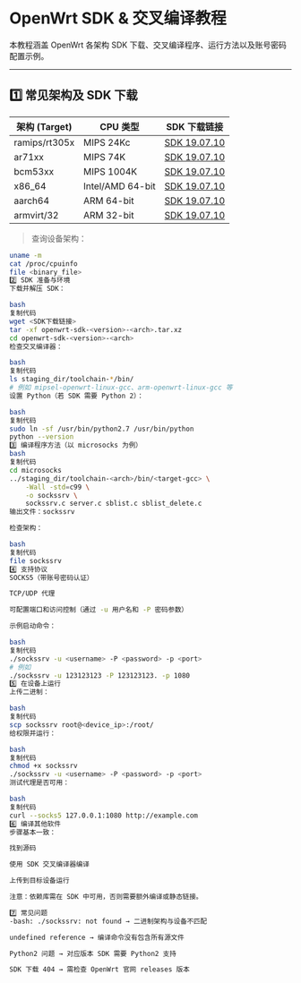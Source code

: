 # OpenWrt SDK & 交叉编译教程

本教程涵盖 OpenWrt 各架构 SDK 下载、交叉编译程序、运行方法以及账号密码配置示例。

---

## 1️⃣ 常见架构及 SDK 下载

| 架构 (Target) | CPU 类型 | SDK 下载链接 |
|---------------|---------|-------------|
| ramips/rt305x | MIPS 24Kc | [SDK 19.07.10](https://downloads.openwrt.org/releases/19.07.10/targets/ramips/rt305x/openwrt-sdk-19.07.10-ramips-rt305x_gcc-7.5.0_musl.Linux-x86_64.tar.xz) |
| ar71xx        | MIPS 74K  | [SDK 19.07.10](https://downloads.openwrt.org/releases/19.07.10/targets/ar71xx/) |
| bcm53xx       | MIPS 1004K | [SDK 19.07.10](https://downloads.openwrt.org/releases/19.07.10/targets/bcm53xx/) |
| x86_64        | Intel/AMD 64-bit | [SDK 19.07.10](https://downloads.openwrt.org/releases/19.07.10/targets/x86/64/) |
| aarch64       | ARM 64-bit | [SDK 19.07.10](https://downloads.openwrt.org/releases/19.07.10/targets/armvirt/64/) |
| armvirt/32    | ARM 32-bit | [SDK 19.07.10](https://downloads.openwrt.org/releases/19.07.10/targets/armvirt/32/) |

> 查询设备架构：
```bash
uname -m
cat /proc/cpuinfo
file <binary_file>
2️⃣ SDK 准备与环境
下载并解压 SDK：

bash
复制代码
wget <SDK下载链接>
tar -xf openwrt-sdk-<version>-<arch>.tar.xz
cd openwrt-sdk-<version>-<arch>
检查交叉编译器：

bash
复制代码
ls staging_dir/toolchain-*/bin/
# 例如 mipsel-openwrt-linux-gcc、arm-openwrt-linux-gcc 等
设置 Python（若 SDK 需要 Python 2）：

bash
复制代码
sudo ln -sf /usr/bin/python2.7 /usr/bin/python
python --version
3️⃣ 编译程序方法（以 microsocks 为例）
bash
复制代码
cd microsocks
../staging_dir/toolchain-<arch>/bin/<target-gcc> \
    -Wall -std=c99 \
    -o sockssrv \
    sockssrv.c server.c sblist.c sblist_delete.c
输出文件：sockssrv

检查架构：

bash
复制代码
file sockssrv
4️⃣ 支持协议
SOCKS5（带账号密码认证）

TCP/UDP 代理

可配置端口和访问控制（通过 -u 用户名和 -P 密码参数）

示例启动命令：

bash
复制代码
./sockssrv -u <username> -P <password> -p <port>
# 例如
./sockssrv -u 123123123 -P 123123123. -p 1080
5️⃣ 在设备上运行
上传二进制：

bash
复制代码
scp sockssrv root@<device_ip>:/root/
给权限并运行：

bash
复制代码
chmod +x sockssrv
./sockssrv -u <username> -P <password> -p <port>
测试代理是否可用：

bash
复制代码
curl --socks5 127.0.0.1:1080 http://example.com
6️⃣ 编译其他软件
步骤基本一致：

找到源码

使用 SDK 交叉编译器编译

上传到目标设备运行

注意：依赖库需在 SDK 中可用，否则需要额外编译或静态链接。

7️⃣ 常见问题
-bash: ./sockssrv: not found → 二进制架构与设备不匹配

undefined reference → 编译命令没有包含所有源文件

Python2 问题 → 对应版本 SDK 需要 Python2 支持

SDK 下载 404 → 需检查 OpenWrt 官网 releases 版本
